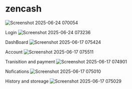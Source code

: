 # zencash
 ![Screenshot 2025-06-24 070054](https://github.com/user-attachments/assets/861ea1d5-482d-4573-864d-ef8bbdea9569)



Login 
![Screenshot 2025-06-24 073236](https://github.com/user-attachments/assets/608f2bdd-dc20-4332-a7d7-dbfa950bca79)




DashBoard
![Screenshot 2025-06-17 075424](https://github.com/user-attachments/assets/d6da4e37-71f4-49dd-88e2-2c33ad49f209)



Account
![Screenshot 2025-06-17 075511](https://github.com/user-attachments/assets/3877dda0-30c6-49c0-aaee-d9d46a572869)




Tranisition and payment
![Screenshot 2025-06-17 074901](https://github.com/user-attachments/assets/4fdb0397-a0c2-4df2-9e4c-7fb93ace662b)



Nofications
![Screenshot 2025-06-17 075010](https://github.com/user-attachments/assets/630a97cb-0668-45ea-9012-b3b4c2112ca3)





History and storeage
![Screenshot 2025-06-17 075029](https://github.com/user-attachments/assets/a1947769-76dc-4521-a3a6-a5253746e5f7)


